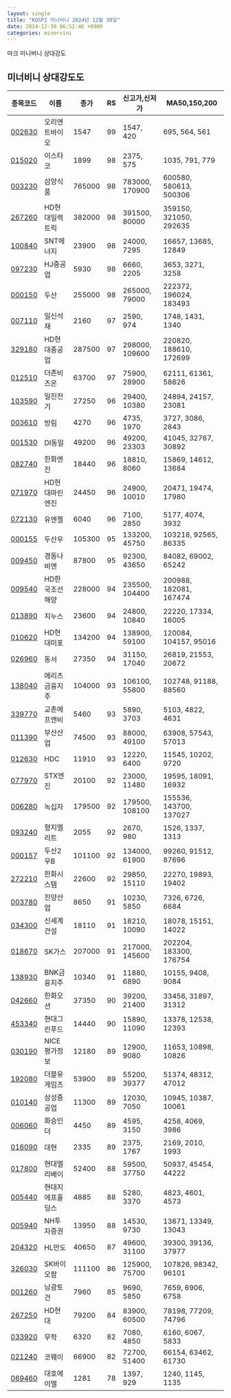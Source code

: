 ```yaml
---
layout: single
title: "KOSPI 미너비니 2024년 12월 30일"
date: 2024-12-30 06:52:46 +0900
categories: minervini
---
```

마크 미니버니 상대강도

## 미너비니 상대강도도

|종목코드|이름|종가|RS|신고가,신저가|MA50,150,200|
|------|---|---|--|---------|------------|
|[002630](https://finance.daum.net/quotes/A002630)|오리엔트바이오|1547|99|1547, 420|695, 564, 561|
|[015020](https://finance.daum.net/quotes/A015020)|이스타코|1899|98|2375, 575|1035, 791, 779|
|[003230](https://finance.daum.net/quotes/A003230)|삼양식품|765000|98|783000, 170900|600580, 580613, 500306|
|[267260](https://finance.daum.net/quotes/A267260)|HD현대일렉트릭|382000|98|391500, 80000|359150, 321050, 292635|
|[100840](https://finance.daum.net/quotes/A100840)|SNT에너지|23900|98|24000, 7295|16657, 13685, 12849|
|[097230](https://finance.daum.net/quotes/A097230)|HJ중공업|5930|98|6660, 2205|3653, 3271, 3258|
|[000150](https://finance.daum.net/quotes/A000150)|두산|255000|98|265000, 79000|222372, 196024, 183493|
|[007110](https://finance.daum.net/quotes/A007110)|일신석재|2160|97|2590, 974|1748, 1431, 1340|
|[329180](https://finance.daum.net/quotes/A329180)|HD현대중공업|287500|97|298000, 109600|220820, 188610, 172699|
|[012510](https://finance.daum.net/quotes/A012510)|더존비즈온|63700|97|75900, 28900|62111, 61361, 58626|
|[103590](https://finance.daum.net/quotes/A103590)|일진전기|27250|96|29400, 10380|24894, 24157, 23081|
|[003610](https://finance.daum.net/quotes/A003610)|방림|4270|96|4735, 1970|3727, 3086, 2843|
|[001530](https://finance.daum.net/quotes/A001530)|DI동일|49200|96|49200, 23303|41045, 32767, 30892|
|[082740](https://finance.daum.net/quotes/A082740)|한화엔진|18440|96|18810, 8060|15869, 14612, 13684|
|[071970](https://finance.daum.net/quotes/A071970)|HD현대마린엔진|24450|96|24900, 10010|20471, 19474, 17980|
|[072130](https://finance.daum.net/quotes/A072130)|유엔젤|6040|96|7100, 2850|5177, 4074, 3932|
|[000155](https://finance.daum.net/quotes/A000155)|두산우|105300|95|133200, 45750|103218, 92565, 86335|
|[009450](https://finance.daum.net/quotes/A009450)|경동나비엔|87800|95|92300, 43650|84082, 69002, 65242|
|[009540](https://finance.daum.net/quotes/A009540)|HD한국조선해양|228000|94|235500, 104400|200988, 182081, 167474|
|[013890](https://finance.daum.net/quotes/A013890)|지누스|23600|94|24800, 10840|22220, 17334, 16005|
|[010620](https://finance.daum.net/quotes/A010620)|HD현대미포|134200|94|138900, 59100|120084, 104157, 95016|
|[026960](https://finance.daum.net/quotes/A026960)|동서|27350|94|31150, 17040|26819, 21553, 20672|
|[138040](https://finance.daum.net/quotes/A138040)|메리츠금융지주|104000|93|106100, 55800|102748, 91188, 88560|
|[339770](https://finance.daum.net/quotes/A339770)|교촌에프앤비|5460|93|5890, 3703|5103, 4822, 4631|
|[011390](https://finance.daum.net/quotes/A011390)|부산산업|74500|93|88000, 49100|63908, 57543, 57013|
|[012630](https://finance.daum.net/quotes/A012630)|HDC|11910|93|12220, 6400|11545, 10202, 9720|
|[077970](https://finance.daum.net/quotes/A077970)|STX엔진|20100|92|23000, 11480|19595, 18091, 16932|
|[006280](https://finance.daum.net/quotes/A006280)|녹십자|179500|92|179500, 108100|155536, 143700, 137027|
|[093240](https://finance.daum.net/quotes/A093240)|형지엘리트|2055|92|2670, 980|1526, 1337, 1313|
|[000157](https://finance.daum.net/quotes/A000157)|두산2우B|101100|92|134000, 61900|99260, 91512, 87696|
|[272210](https://finance.daum.net/quotes/A272210)|한화시스템|22600|92|29850, 15110|22270, 19893, 19402|
|[003780](https://finance.daum.net/quotes/A003780)|진양산업|8650|91|10230, 5850|7326, 6726, 6684|
|[034300](https://finance.daum.net/quotes/A034300)|신세계건설|18110|91|18210, 10090|18078, 15151, 14022|
|[018670](https://finance.daum.net/quotes/A018670)|SK가스|207000|91|217000, 145600|202204, 183300, 176754|
|[138930](https://finance.daum.net/quotes/A138930)|BNK금융지주|10340|91|11880, 6890|10155, 9408, 9084|
|[042660](https://finance.daum.net/quotes/A042660)|한화오션|37350|90|39200, 21400|33456, 31897, 31312|
|[453340](https://finance.daum.net/quotes/A453340)|현대그린푸드|14440|90|15890, 11090|13378, 12538, 12393|
|[030190](https://finance.daum.net/quotes/A030190)|NICE평가정보|12180|89|12900, 9080|11653, 10898, 10826|
|[192080](https://finance.daum.net/quotes/A192080)|더블유게임즈|53900|89|55200, 39377|51374, 48312, 47012|
|[010140](https://finance.daum.net/quotes/A010140)|삼성중공업|11300|89|12030, 7050|10945, 10387, 10061|
|[006060](https://finance.daum.net/quotes/A006060)|화승인더|4450|89|4595, 3150|4258, 4069, 3986|
|[016090](https://finance.daum.net/quotes/A016090)|대현|2335|89|2375, 1767|2169, 2010, 1993|
|[017800](https://finance.daum.net/quotes/A017800)|현대엘리베이|52400|88|59500, 37750|50937, 45454, 44222|
|[005440](https://finance.daum.net/quotes/A005440)|현대지에프홀딩스|4885|88|5280, 3370|4823, 4601, 4573|
|[005940](https://finance.daum.net/quotes/A005940)|NH투자증권|13950|88|14530, 9730|13671, 13349, 13043|
|[204320](https://finance.daum.net/quotes/A204320)|HL만도|40650|87|49600, 31100|39300, 39136, 37977|
|[326030](https://finance.daum.net/quotes/A326030)|SK바이오팜|111100|86|125900, 75700|107826, 98342, 96101|
|[001260](https://finance.daum.net/quotes/A001260)|남광토건|7960|85|9690, 5850|7659, 6906, 6758|
|[267250](https://finance.daum.net/quotes/A267250)|HD현대|79200|84|83900, 60500|78198, 77209, 74796|
|[033920](https://finance.daum.net/quotes/A033920)|무학|6320|82|7080, 4850|6160, 6067, 5833|
|[021240](https://finance.daum.net/quotes/A021240)|코웨이|66900|82|72700, 51400|66154, 63462, 61730|
|[069460](https://finance.daum.net/quotes/A069460)|대호에이엘|1281|78|1397, 929|1240, 1145, 1135|



